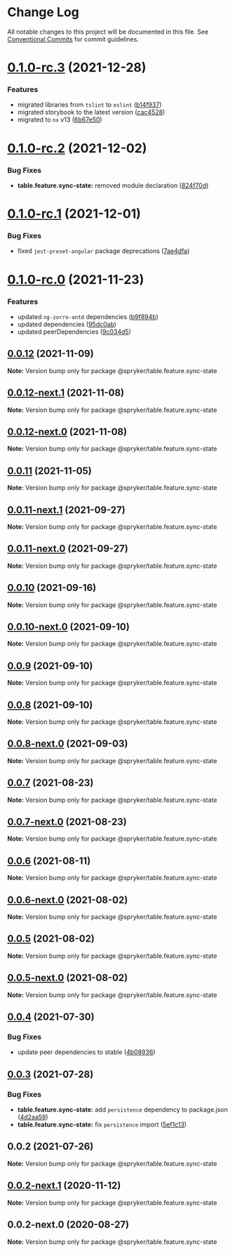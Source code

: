 # Change Log

All notable changes to this project will be documented in this file.
See [Conventional Commits](https://conventionalcommits.org) for commit guidelines.

# [0.1.0-rc.3](https://github.com/spryker/ui-components/compare/@spryker/table.feature.sync-state@0.1.0-rc.2...@spryker/table.feature.sync-state@0.1.0-rc.3) (2021-12-28)


### Features

* migrated libraries from `tslint` to `eslint` ([b14f937](https://github.com/spryker/ui-components/commit/b14f937bfd7803341e6626dd491484aa4d9b1344))
* migrated storybook to the latest version ([cac4528](https://github.com/spryker/ui-components/commit/cac45288f9644fc20c4cff6b4a658a74130fbe2e))
* migrated to `nx` v13 ([6b67e50](https://github.com/spryker/ui-components/commit/6b67e504a2ff8e8a840f70e12aae056c31698b47))





# [0.1.0-rc.2](https://github.com/spryker/ui-components/compare/@spryker/table.feature.sync-state@0.1.0-rc.1...@spryker/table.feature.sync-state@0.1.0-rc.2) (2021-12-02)


### Bug Fixes

* **table.feature.sync-state:** removed module declaration ([824f70d](https://github.com/spryker/ui-components/commit/824f70d801e0f345570e3e522823b819188eb06a))





# [0.1.0-rc.1](https://github.com/spryker/ui-components/compare/@spryker/table.feature.sync-state@0.1.0-rc.0...@spryker/table.feature.sync-state@0.1.0-rc.1) (2021-12-01)


### Bug Fixes

* fixed `jest-preset-angular` package deprecations ([7ae4dfa](https://github.com/spryker/ui-components/commit/7ae4dfa3e60b243490e2ccc50db4f2ffee0b8ab9))





# [0.1.0-rc.0](https://github.com/spryker/ui-components/compare/@spryker/table.feature.sync-state@0.0.11-next.1...@spryker/table.feature.sync-state@0.1.0-rc.0) (2021-11-23)


### Features

* updated `ng-zorro-antd` dependencies ([b9f894b](https://github.com/spryker/ui-components/commit/b9f894b5c6dd3e469bc8e0f01e251bb29e20e92d))
* updated dependencies ([95dc0ab](https://github.com/spryker/ui-components/commit/95dc0ab04dd4612dc2476ed2b487aee7c7304497))
* updated peerDependencies ([9c034d5](https://github.com/spryker/ui-components/commit/9c034d5d972cbeb9fd90135dd901521b9877247e))





## [0.0.12](https://github.com/spryker/ui-components/compare/@spryker/table.feature.sync-state@0.0.12-next.1...@spryker/table.feature.sync-state@0.0.12) (2021-11-09)

**Note:** Version bump only for package @spryker/table.feature.sync-state





## [0.0.12-next.1](https://github.com/spryker/ui-components/compare/@spryker/table.feature.sync-state@0.0.11...@spryker/table.feature.sync-state@0.0.12-next.1) (2021-11-08)

**Note:** Version bump only for package @spryker/table.feature.sync-state





## [0.0.12-next.0](https://github.com/spryker/zed-gui/compare/@spryker/table.feature.sync-state@0.0.11-next.1...@spryker/table.feature.sync-state@0.0.12-next.0) (2021-11-08)

**Note:** Version bump only for package @spryker/table.feature.sync-state





## [0.0.11](https://github.com/spryker/ui-components/compare/@spryker/table.feature.sync-state@0.0.11-next.1...@spryker/table.feature.sync-state@0.0.11) (2021-11-05)

**Note:** Version bump only for package @spryker/table.feature.sync-state





## [0.0.11-next.1](https://github.com/spryker/ui-components/compare/@spryker/table.feature.sync-state@0.0.10...@spryker/table.feature.sync-state@0.0.11-next.1) (2021-09-27)

**Note:** Version bump only for package @spryker/table.feature.sync-state





## [0.0.11-next.0](https://github.com/spryker/zed-gui/compare/@spryker/table.feature.sync-state@0.0.7...@spryker/table.feature.sync-state@0.0.11-next.0) (2021-09-27)

**Note:** Version bump only for package @spryker/table.feature.sync-state





## [0.0.10](https://github.com/spryker/ui-components/compare/@spryker/table.feature.sync-state@0.0.10-next.0...@spryker/table.feature.sync-state@0.0.10) (2021-09-16)

**Note:** Version bump only for package @spryker/table.feature.sync-state





## [0.0.10-next.0](https://github.com/spryker/ui-components/compare/@spryker/table.feature.sync-state@0.0.9...@spryker/table.feature.sync-state@0.0.10-next.0) (2021-09-10)

**Note:** Version bump only for package @spryker/table.feature.sync-state





## [0.0.9](https://github.com/spryker/ui-components/compare/@spryker/table.feature.sync-state@0.0.8-next.0...@spryker/table.feature.sync-state@0.0.9) (2021-09-10)

**Note:** Version bump only for package @spryker/table.feature.sync-state





## [0.0.8](https://github.com/spryker/ui-components/compare/@spryker/table.feature.sync-state@0.0.8-next.0...@spryker/table.feature.sync-state@0.0.8) (2021-09-10)

**Note:** Version bump only for package @spryker/table.feature.sync-state





## [0.0.8-next.0](https://github.com/spryker/ui-components/compare/@spryker/table.feature.sync-state@0.0.7...@spryker/table.feature.sync-state@0.0.8-next.0) (2021-09-03)

**Note:** Version bump only for package @spryker/table.feature.sync-state





## [0.0.7](https://github.com/spryker/ui-components/compare/@spryker/table.feature.sync-state@0.0.7-next.0...@spryker/table.feature.sync-state@0.0.7) (2021-08-23)

**Note:** Version bump only for package @spryker/table.feature.sync-state





## [0.0.7-next.0](https://github.com/spryker/ui-components/compare/@spryker/table.feature.sync-state@0.0.6...@spryker/table.feature.sync-state@0.0.7-next.0) (2021-08-23)

**Note:** Version bump only for package @spryker/table.feature.sync-state





## [0.0.6](https://github.com/spryker/ui-components/compare/@spryker/table.feature.sync-state@0.0.6-next.0...@spryker/table.feature.sync-state@0.0.6) (2021-08-11)

**Note:** Version bump only for package @spryker/table.feature.sync-state





## [0.0.6-next.0](https://github.com/spryker/ui-components/compare/@spryker/table.feature.sync-state@0.0.5...@spryker/table.feature.sync-state@0.0.6-next.0) (2021-08-02)

**Note:** Version bump only for package @spryker/table.feature.sync-state





## [0.0.5](https://github.com/spryker/ui-components/compare/@spryker/table.feature.sync-state@0.0.5-next.0...@spryker/table.feature.sync-state@0.0.5) (2021-08-02)

**Note:** Version bump only for package @spryker/table.feature.sync-state





## [0.0.5-next.0](https://github.com/spryker/ui-components/compare/@spryker/table.feature.sync-state@0.0.4...@spryker/table.feature.sync-state@0.0.5-next.0) (2021-08-02)

**Note:** Version bump only for package @spryker/table.feature.sync-state





## [0.0.4](https://github.com/spryker/ui-components/compare/@spryker/table.feature.sync-state@0.0.3...@spryker/table.feature.sync-state@0.0.4) (2021-07-30)


### Bug Fixes

* update peer dependencies to stable ([4b08936](https://github.com/spryker/ui-components/commit/4b0893691360cf4bd66935aed24873266c98c4e4))





## [0.0.3](https://github.com/spryker/ui-components/compare/@spryker/table.feature.sync-state@0.0.2...@spryker/table.feature.sync-state@0.0.3) (2021-07-28)


### Bug Fixes

* **table.feature.sync-state:** add `persistence` dependency to package.json ([4d2aa59](https://github.com/spryker/ui-components/commit/4d2aa59816b0d35292ae4d531619a95e08b487f2))
* **table.feature.sync-state:** fix `persistence` import ([5ef1c13](https://github.com/spryker/ui-components/commit/5ef1c1359546ee80f5ae9e1c3558dce252d01409))





## 0.0.2 (2021-07-26)

**Note:** Version bump only for package @spryker/table.feature.sync-state





## [0.0.2-next.1](https://github.com/spryker/ui-components/compare/@spryker/table.feature.sync-state@0.0.2-next.0...@spryker/table.feature.sync-state@0.0.2-next.1) (2020-11-12)

**Note:** Version bump only for package @spryker/table.feature.sync-state





## 0.0.2-next.0 (2020-08-27)

**Note:** Version bump only for package @spryker/table.feature.sync-state
